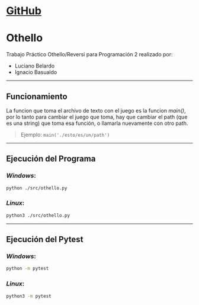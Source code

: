 # [GitHub]

# Othello
Trabajo Práctico Othello/Reversi para Programación 2 realizado por:
- Luciano Belardo
- Ignacio Basualdo
---
## Funcionamiento
La funcion que toma el archivo de texto con el juego es la funcion _main()_, por lo tanto para cambiar el juego que toma, hay que cambiar el path (que es una string) que toma esa función, o llamarla nuevamente con otro path.
> Ejemplo: `main('./esto/es/un/path')`

---
## Ejecución del Programa
### _Windows_:
```sh
python ./src/othello.py
```
### _Linux_:
```sh
python3 ./src/othello.py
```
---
## Ejecución del Pytest
### _Windows_:
```sh
python -m pytest
```
### _Linux_:
```sh
python3 -m pytest
```

[Github]: https://github.com/lulobelardo/Othello